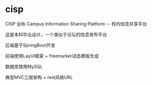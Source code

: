 # cisp

CISP 全称 Campus Information Sharing Platform -- 校内信息共享平台

这是本科毕业设计，一个类似于论坛的信息发布平台

后端基于SpringBoot开发

前端使用LayUI框架 + freemarker动态模板生成

数据库使用MySQL

典型MVC三层架构 + rest风格URL
